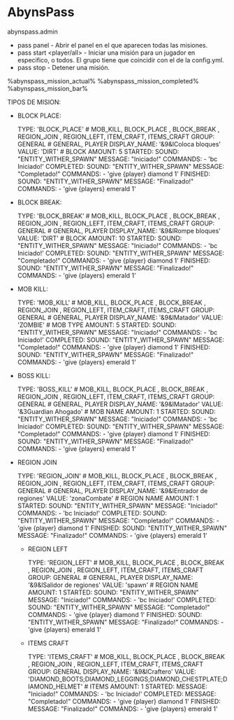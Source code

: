 # AbynsPass

abynspass.admin

 - pass panel - Abrir el panel en el que aparecen todas las misiones.
 - pass start <id> <player/all> - Iniciar una misión para un jugador en especifico, o todos. El grupo tiene que coincidir con el de la config.yml.
 - pass stop <id> - Detener una misión.

%abynspass_mission_actual%
%abynspass_mission_completed%
%abynspass_mission_bar%


TIPOS DE MISION:

- BLOCK PLACE:

    TYPE: 'BLOCK_PLACE' # MOB_KILL, BLOCK_PLACE , BLOCK_BREAK , REGION_JOIN , REGION_LEFT, ITEM_CRAFT, ITEMS_CRAFT
    GROUP: GENERAL # GENERAL, PLAYER
    DISPLAY_NAME: '&9&lColoca bloques'
    VALUE: 'DIRT' # BLOCK
    AMOUNT: 5
    STARTED:
      SOUND: "ENTITY_WITHER_SPAWN"
      MESSAGE: "Iniciado!"
      COMMANDS:
        - 'bc Iniciado!'
    COMPLETED:
      SOUND: "ENTITY_WITHER_SPAWN"
      MESSAGE: "Completado!"
      COMMANDS:
        - 'give {player} diamond 1'
    FINISHED:
      SOUND: "ENTITY_WITHER_SPAWN"
      MESSAGE: "Finalizado!"
      COMMANDS:
        - 'give {players} emerald 1'

- BLOCK BREAK:

    TYPE: 'BLOCK_BREAK' # MOB_KILL, BLOCK_PLACE , BLOCK_BREAK , REGION_JOIN , REGION_LEFT, ITEM_CRAFT, ITEMS_CRAFT
    GROUP: GENERAL # GENERAL, PLAYER
    DISPLAY_NAME: '&9&lRompe bloques'
    VALUE: 'DIRT' # BLOCK
    AMOUNT: 10
    STARTED:
      SOUND: "ENTITY_WITHER_SPAWN"
      MESSAGE: "Iniciado!"
      COMMANDS:
        - 'bc Iniciado!'
    COMPLETED:
      SOUND: "ENTITY_WITHER_SPAWN"
      MESSAGE: "Completado!"
      COMMANDS:
        - 'give {player} diamond 1'
    FINISHED:
      SOUND: "ENTITY_WITHER_SPAWN"
      MESSAGE: "Finalizado!"
      COMMANDS:
        - 'give {players} emerald 1'

- MOB KILL:

    TYPE: 'MOB_KILL' # MOB_KILL, BLOCK_PLACE , BLOCK_BREAK , REGION_JOIN , REGION_LEFT, ITEM_CRAFT, ITEMS_CRAFT
    GROUP: GENERAL # GENERAL, PLAYER
    DISPLAY_NAME: '&9&lMatador'
    VALUE: 'ZOMBIE' # MOB TYPE
    AMOUNT: 5
    STARTED:
      SOUND: "ENTITY_WITHER_SPAWN"
      MESSAGE: "Iniciado!"
      COMMANDS:
        - 'bc Iniciado!'
    COMPLETED:
      SOUND: "ENTITY_WITHER_SPAWN"
      MESSAGE: "Completado!"
      COMMANDS:
        - 'give {player} diamond 1'
    FINISHED:
      SOUND: "ENTITY_WITHER_SPAWN"
      MESSAGE: "Finalizado!"
      COMMANDS:
        - 'give {players} emerald 1'

- BOSS KILL:

    TYPE: 'BOSS_KILL' # MOB_KILL, BLOCK_PLACE , BLOCK_BREAK , REGION_JOIN , REGION_LEFT, ITEM_CRAFT, ITEMS_CRAFT
    GROUP: GENERAL # GENERAL, PLAYER
    DISPLAY_NAME: '&9&lMatador'
    VALUE: '&3Guardian Ahogado' # MOB NAME
    AMOUNT: 1
    STARTED:
      SOUND: "ENTITY_WITHER_SPAWN"
      MESSAGE: "Iniciado!"
      COMMANDS:
        - 'bc Iniciado!'
    COMPLETED:
      SOUND: "ENTITY_WITHER_SPAWN"
      MESSAGE: "Completado!"
      COMMANDS:
        - 'give {player} diamond 1'
    FINISHED:
      SOUND: "ENTITY_WITHER_SPAWN"
      MESSAGE: "Finalizado!"
      COMMANDS:
        - 'give {players} emerald 1'

- REGION JOIN

    TYPE: 'REGION_JOIN' # MOB_KILL, BLOCK_PLACE , BLOCK_BREAK , REGION_JOIN , REGION_LEFT, ITEM_CRAFT, ITEMS_CRAFT
    GROUP: GENERAL # GENERAL, PLAYER
    DISPLAY_NAME: '&9&lEntrador de regiones'
    VALUE: 'zonaCombate' # REGION NAME
    AMOUNT: 1
    STARTED:
      SOUND: "ENTITY_WITHER_SPAWN"
      MESSAGE: "Iniciado!"
      COMMANDS:
        - 'bc Iniciado!'
    COMPLETED:
      SOUND: "ENTITY_WITHER_SPAWN"
      MESSAGE: "Completado!"
      COMMANDS:
        - 'give {player} diamond 1'
    FINISHED:
      SOUND: "ENTITY_WITHER_SPAWN"
      MESSAGE: "Finalizado!"
      COMMANDS:
        - 'give {players} emerald 1'

  - REGION LEFT
 
    TYPE: 'REGION_LEFT' # MOB_KILL, BLOCK_PLACE , BLOCK_BREAK , REGION_JOIN , REGION_LEFT, ITEM_CRAFT, ITEMS_CRAFT
    GROUP: GENERAL # GENERAL, PLAYER
    DISPLAY_NAME: '&9&lSalidor de regiones'
    VALUE: 'spawn' # REGION NAME
    AMOUNT: 1
    STARTED:
      SOUND: "ENTITY_WITHER_SPAWN"
      MESSAGE: "Iniciado!"
      COMMANDS:
        - 'bc Iniciado!'
    COMPLETED:
      SOUND: "ENTITY_WITHER_SPAWN"
      MESSAGE: "Completado!"
      COMMANDS:
        - 'give {player} diamond 1'
    FINISHED:
      SOUND: "ENTITY_WITHER_SPAWN"
      MESSAGE: "Finalizado!"
      COMMANDS:
        - 'give {players} emerald 1'

  - ITEMS CRAFT

    TYPE: 'ITEMS_CRAFT' # MOB_KILL, BLOCK_PLACE , BLOCK_BREAK , REGION_JOIN , REGION_LEFT, ITEM_CRAFT, ITEMS_CRAFT
    GROUP: GENERAL
    DISPLAY_NAME: '&9&lCraftero'
    VALUE: 'DIAMOND_BOOTS;DIAMOND_LEGGINGS;DIAMOND_CHESTPLATE;DIAMOND_HELMET' # ITEMS
    AMOUNT: 1
    STARTED:
      MESSAGE: "Iniciado!"
      COMMANDS:
        - 'bc Iniciado!'
    COMPLETED:
      MESSAGE: "Completado!"
      COMMANDS:
        - 'give {player} diamond 1'
    FINISHED:
      MESSAGE: "Finalizado!"
      COMMANDS:
        - 'give {players} emerald 1'
